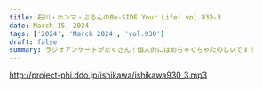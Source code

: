 ```yaml
---
title: 石川・ホンマ・ぶるんのBe-SIDE Your Life! vol.930-3
date: March 15, 2024
tags: ['2024', 'March 2024', 'vol.930']
draft: false
summary: ラジオアンケートがたくさん！個人的にはめちゃくちゃたのしいです！
---
```


http://project-phi.ddo.jp/ishikawa/ishikawa930_3.mp3